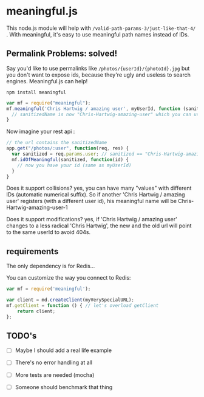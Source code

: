 meaningful.js
==========

This node.js module will help with `/valid-path-params-3/just-like-that-4/` . With meaningful, it's easy to use meaningful path names instead of IDs.

## Permalink Problems: solved!

Say you'd like to use permalinks like `/photos/{userId}/{photoId}.jpg` but you don't want to expose ids, because they're
ugly and useless to search engines. Meaningful.js can help!

```
npm install meaningful
```

```JavaScript
var mf = require("meaningful");
mf.meaningful('Chris Hartwig / amazing user', myUserId, function (sanitizedName) {
  // sanitizedName is now "Chris-Hartwig-amazing-user" which you can use in the url
}
```

Now imagine your rest api :

```JavaScript
// the url contains the sanitizedName
app.get("/photos/:user", function(req, res) {
  var sanitized = req.params.user; // sanitized == "Chris-Hartwig-amazing-user"
  mf.idOfMeaningful(sanitized, function(id) {
    // now you have your id (same as myUserId)
  }
}
```

Does it support collisions? yes, you can have many "values" with different IDs (automatic numerical suffix).
So if another 'Chris Hartwig / amazing user' registers (with a different user id), his meaningful name will be Chris-Hartwig-amazing-user-1

Does it support modifications? yes, if 'Chris Hartwig / amazing user' changes to a less radical 'Chris Hartwig', the new and the old url will point to the same userId to avoid 404s.

## requirements

The only dependency is for Redis...

You can customize the way you connect to Redis:

```JavaScript
var mf = require('meaningful');

var client = md.createClient(myVerySpecialURL);
mf.getClient = function () { // let's overload getClient
    return client;
};
```

## TODO's

- [ ] Maybe I should add a real life example
- [ ] There's no error handling at all
- [ ] More tests are needed (mocha)
- [ ] Someone should benchmark that thing

